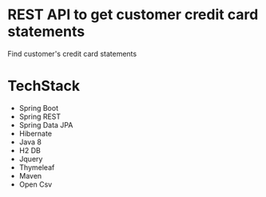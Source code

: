 # REST API to get customer credit card statements
Find customer's credit card statements


# TechStack

- Spring Boot
- Spring REST
- Spring Data JPA
- Hibernate
- Java 8
- H2 DB
- Jquery
- Thymeleaf
- Maven
- Open Csv
